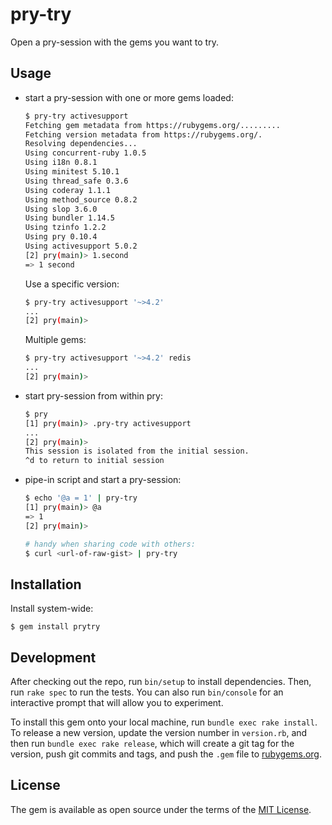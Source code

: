 # pry-try

Open a pry-session with the gems you want to try.  

## Usage

* start a pry-session with one or more gems loaded:

    ```bash
    $ pry-try activesupport
    Fetching gem metadata from https://rubygems.org/.........
    Fetching version metadata from https://rubygems.org/.
    Resolving dependencies...
    Using concurrent-ruby 1.0.5
    Using i18n 0.8.1
    Using minitest 5.10.1
    Using thread_safe 0.3.6
    Using coderay 1.1.1
    Using method_source 0.8.2
    Using slop 3.6.0
    Using bundler 1.14.5
    Using tzinfo 1.2.2
    Using pry 0.10.4
    Using activesupport 5.0.2
    [2] pry(main)> 1.second
    => 1 second
    ```
    
    Use a specific version:
    
    ```bash
    $ pry-try activesupport '~>4.2'
    ...
    [2] pry(main)>
    ```
        
    Multiple gems:
    
    ```bash
    $ pry-try activesupport '~>4.2' redis
    ...
    [2] pry(main)>
    ```
    
* start pry-session from within pry:

    ```bash
    $ pry
    [1] pry(main)> .pry-try activesupport
    ...
    [2] pry(main)> 
    This session is isolated from the initial session.
    ^d to return to initial session
    ```
    
* pipe-in script and start a pry-session:

    ```bash
    $ echo '@a = 1' | pry-try
    [1] pry(main)> @a
    => 1
    [2] pry(main)> 
    
    # handy when sharing code with others:
    $ curl <url-of-raw-gist> | pry-try
    ```

## Installation

Install system-wide:

    $ gem install prytry


## Development

After checking out the repo, run `bin/setup` to install dependencies. Then, run `rake spec` to run the tests. You can also run `bin/console` for an interactive prompt that will allow you to experiment.

To install this gem onto your local machine, run `bundle exec rake install`. To release a new version, update the version number in `version.rb`, and then run `bundle exec rake release`, which will create a git tag for the version, push git commits and tags, and push the `.gem` file to [rubygems.org](https://rubygems.org).


## License

The gem is available as open source under the terms of the [MIT License](http://opensource.org/licenses/MIT).

